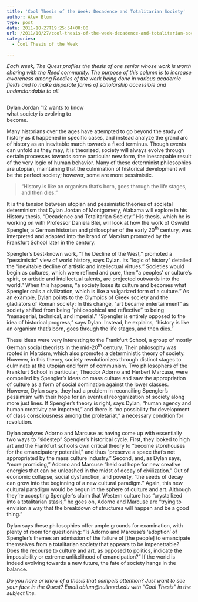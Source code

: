 ```yaml
---
title: 'Cool Thesis of the Week: Decadence and Totalitarian Society'
author: Alex Blum
type: post
date: 2011-10-27T19:25:54+00:00
url: /2011/10/27/cool-thesis-of-the-week-decadence-and-totalitarian-society/
categories:
  - Cool Thesis of the Week

---
```

_Each week, The Quest profiles the thesis of one senior whose work is worth sharing with the Reed community. The purpose of this column is to increase awareness among Reedies of the work being done in various academic fields and to make disparate forms of scholarship accessible and understandable to all._

<div id="attachment_1369" style="width: 233px" class="wp-caption alignright">
  <a href="http://www.reedquest.org/2011/10/cool-thesis-of-the-week-decadence-and-totalitarian-society/dylan/" rel="attachment wp-att-1369"><img class="size-medium wp-image-1369" title="Dylan" src="https://i2.wp.com/www.reedquest.org/wp-content/uploads/2012/02/dylan-223x300.png?resize=223%2C300" alt="" data-recalc-dims="1" /></a>
  
  <p class="wp-caption-text">
    Dylan Jordan '12 wants to know what society is evolving to become.
  </p>
</div>

Many historians over the ages have attempted to go beyond the study of history as it happened in specific cases, and instead analyze the grand arc of history as an inevitable march towards a fixed terminus. Though events can unfold as they may, it is theorized, society will always evolve through certain processes towards some particular new form, the inescapable result of the very logic of human behavior. Many of these determinist philosophies are utopian, maintaining that the culmination of historical development will be the perfect society; however, some are more pessimistic.

> “History is like an organism that&#8217;s born, goes through the life stages, and then dies.”

It is the tension between utopian and pessimistic theories of societal determinism that Dylan Jordan of Montgomery, Alabama will explore in his History thesis, “Decadence and Totalitarian Society.” His thesis, which he is working on with Professor Daniela Blei, will look at how the work of Oswald Spengler, a German historian and philosopher of the early 20<sup>th</sup> century, was interpreted and adapted into the brand of Marxism promoted by the Frankfurt School later in the century.

Spengler&#8217;s best-known work, “The Decline of the West,” promoted a “pessimistic” view of world history, says Dylan. Its “logic of history” detailed the “inevitable decline of artistic and intellectual virtues.” Societies would begin as cultures, which were refined and pure, then “a peoples&#8217; or culture&#8217;s spirit, or artistic and intellectual talents, are projected outwards into the world.” When this happens, “a society loses its culture and becomes what Spengler calls a civilization, which is like a vulgarized form of a culture.” As an example, Dylan points to the Olympics of Greek society and the gladiators of Roman society: In this change, “art became entertainment” as society shifted from being “philosophical and reflective” to being “managerial, technical, and imperial.” “Spengler is entirely opposed to the idea of historical progress,” says Dylan. Instead, he explains, “history is like an organism that&#8217;s born, goes through the life stages, and then dies.”

These ideas were very interesting to the Frankfurt School, a group of mostly German social theorists in the mid-20<sup>th</sup> century. Their philosophy was rooted in Marxism, which also promotes a deterministic theory of society. However, in this theory, society revolutionizes through distinct stages to culminate at the utopian end form of communism. Two philosophers of the Frankfurt School in particular, Theodor Adorno and Herbert Marcuse, were compelled by Spengler&#8217;s ideas on mass culture and saw the appropriation of culture as a form of social domination against the lower classes. However, Dylan says, they had a problem in reconciling Spengler&#8217;s pessimism with their hope for an eventual reorganization of society along more just lines. If Spengler&#8217;s theory is right, says Dylan, “human agency and human creativity are impotent,” and there is “no possibility for development of class consciousness among the proletariat,” a necessary condition for revolution.

Dylan analyzes Adorno and Marcuse as having come up with essentially two ways to “sidestep” Spengler&#8217;s historical cycle. First, they looked to high art and the Frankfurt school&#8217;s own critical theory to “become storehouses for the emancipatory potential,” and thus “preserve a space that&#8217;s not appropriated by the mass culture industry.” Second, and, as Dylan says, “more promising,” Adorno and Marcuse “held out hope for new creative energies that can be unleashed in the midst of decay of civilization.” Out of economic collapse, social dysfunction, and poverty, “the seeds of decay can grow into the beginning of a new cultural paradigm.” Again, this new cultural paradigm would be begun in the sphere of culture and art. Although they&#8217;re accepting Spengler&#8217;s claim that Western culture has “crystallized into a totalitarian stasis,” he goes on, Adorno and Marcuse are “trying to envision a way that the breakdown of structures will happen and be a good thing.”

Dylan says these philosophies offer ample grounds for examination, with plenty of room for questioning: “Is Adorno and Marcuse&#8217;s &#8216;adoption&#8217; of Spengler&#8217;s themes an admission of the failure of [the people] to emancipate themselves from a totalitarian society that appears to be impenetrable? Does the recourse to culture and art, as opposed to politics, indicate the impossibility or extreme unlikelihood of emancipation?” If the world is indeed evolving towards a new future, the fate of society hangs in the balance.

_Do you have or know of a thesis that compels attention? Just want to see your face in the Quest? Email_ _&#x61;&#x62;&#x6c;&#x75;&#x6d;&#x40;<span class="oe_displaynone">null</span>&#x72;&#x65;&#x65;&#x64;&#x2e;&#x65;&#x64;&#x75;_ _with “Cool Thesis” in the subject line._